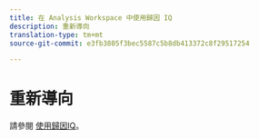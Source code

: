 ```yaml
---
title: 在 Analysis Workspace 中使用歸因 IQ
description: 重新導向
translation-type: tm+mt
source-git-commit: e3fb3805f3bec5587c5b8db413372c8f29517254

---
```



# 重新導向

請參閱 [使用歸因IQ](../c-panels/attribution/use-attribution.md)。
